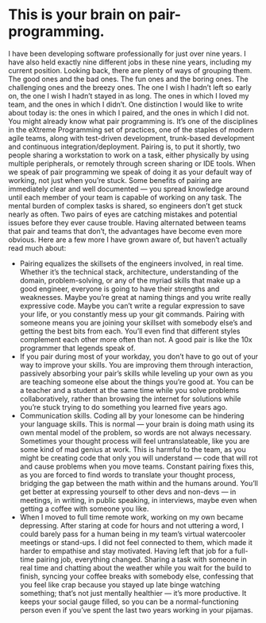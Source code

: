 # This is your brain on pair-programming.
I have been developing software professionally for just over nine years. I have also held exactly nine different jobs in these nine years, including my current position. Looking back, there are plenty of ways of grouping them. The good ones and the bad ones. The fun ones and the boring ones. The challenging ones and the breezy ones. The one I wish I hadn’t left so early on, the one I wish I hadn’t stayed in as long.  The ones in which I loved my team, and the ones in which I didn’t. One distinction I would like to write about today is: the ones in which I paired, and the ones in which I did not.
You might already know what pair programming is. It’s one of the disciplines in the eXtreme Programming set of practices, one of the staples of modern agile teams, along with test-driven development, trunk-based development and continuous integration/deployment. Pairing is, to put it shortly, two people sharing a workstation to work on a task, either physically by using multiple peripherals, or remotely through screen sharing or IDE tools. When we speak of pair programming we speak of doing it as your default way of working, not just when you’re stuck.
Some benefits of pairing are immediately clear and well documented — you spread knowledge around until each member of your team is capable of working on any task. The mental burden of complex tasks is shared, so engineers don’t get stuck nearly as often. Two pairs of eyes are catching mistakes and potential issues before they ever cause trouble.
Having alternated between teams that pair and teams that don’t, the advantages have become even more obvious. Here are a few more I have grown aware of, but haven’t actually read much about:
- Pairing equalizes the skillsets of the engineers involved, in real time. Whether it’s the technical stack, architecture, understanding of the domain, problem-solving, or any of the myriad skills that make up a good engineer, everyone is going to have their strengths and weaknesses. Maybe you’re great at naming things and you write really expressive code. Maybe you can’t write a regular expression to save your life, or you constantly mess up your git commands. Pairing with someone means you are joining your skillset with somebody else’s and getting the best bits from each. You’ll even find that different styles complement each other more often than not. A good pair is like the 10x programmer that legends speak of.
- If you pair during most of your workday, you don’t have to go out of your way to improve your skills. You are improving them through interaction, passively absorbing your pair’s skills while leveling up your own as you are teaching someone else about the things you’re good at. You can be a teacher and a student at the same time while you solve problems collaboratively, rather than browsing the internet for solutions while you’re stuck trying to do something you learned five years ago.
- Communication skills. Coding all by your lonesome can be hindering your language skills. This is normal — your brain is doing math using its own mental model of the problem, so words are not always necessary. Sometimes your thought process will feel untranslateable, like you are some kind of mad genius at work. This is harmful to the team, as you might be creating code that only you will understand — code that will rot and cause problems when you move teams. Constant pairing fixes this, as you are forced to find words to translate your thought process, bridging the gap between the math within and the humans around. You’ll get better at expressing yourself to other devs and non-devs — in meetings, in writing, in public speaking, in interviews, maybe even when getting a coffee with someone you like.
- When I moved to full time remote work, working on my own became depressing. After staring at code for hours and not uttering a word, I could barely pass for a human being in my team’s virtual watercooler meetings or stand-ups. I did not feel connected to them, which made it harder to empathise and stay motivated. Having left that job for a full-time pairing job, everything changed. Sharing a task with someone in real time and chatting about the weather while you wait for the build to finish, syncing your coffee breaks with somebody else, confessing that you feel like crap because you stayed up late binge watching something; that’s not just mentally healthier — it’s more productive. It keeps your social gauge filled, so you can be a normal-functioning person even if you’ve spent the last two years working in your pijamas.